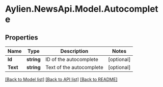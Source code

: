 # Aylien.NewsApi.Model.Autocomplete
## Properties

Name | Type | Description | Notes
------------ | ------------- | ------------- | -------------
**Id** | **string** | ID of the autocomplete | [optional] 
**Text** | **string** | Text of the autocomplete | [optional] 

[[Back to Model list]](../README.md#documentation-for-models) [[Back to API list]](../README.md#documentation-for-api-endpoints) [[Back to README]](../README.md)

